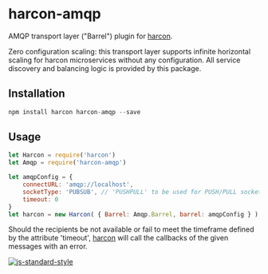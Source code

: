 # harcon-amqp
AMQP transport layer ("Barrel") plugin for [harcon](https://github.com/imrefazekas/harcon).

Zero configuration scaling: this transport layer supports infinite horizontal scaling for harcon microservices without any configuration. All service discovery and balancing logic is provided by this package.

## Installation

```javascript
npm install harcon harcon-amqp --save
```


## Usage

```javascript
let Harcon = require('harcon')
let Amqp = require('harcon-amqp')

let amqpConfig = {
	connectURL: 'amqp://localhost',
	socketType: 'PUBSUB', // 'PUSHPULL' to be used for PUSH/PULL socket type
	timeout: 0
}
let harcon = new Harcon( { Barrel: Amqp.Barrel, barrel: amqpConfig } )
```

Should the recipients be not available or fail to meet the timeframe defined by the attribute 'timeout', [harcon](https://github.com/imrefazekas/harcon) will call the callbacks of the given messages with an error.

[![js-standard-style](https://cdn.rawgit.com/feross/standard/master/badge.svg)](https://github.com/feross/standard)
